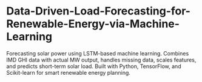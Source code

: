 # Data-Driven-Load-Forecasting-for-Renewable-Energy-via-Machine-Learning
Forecasting solar power using LSTM-based machine learning. Combines IMD GHI data with actual MW output, handles missing data, scales features, and predicts short-term solar load. Built with Python, TensorFlow, and Scikit-learn for smart renewable energy planning.
